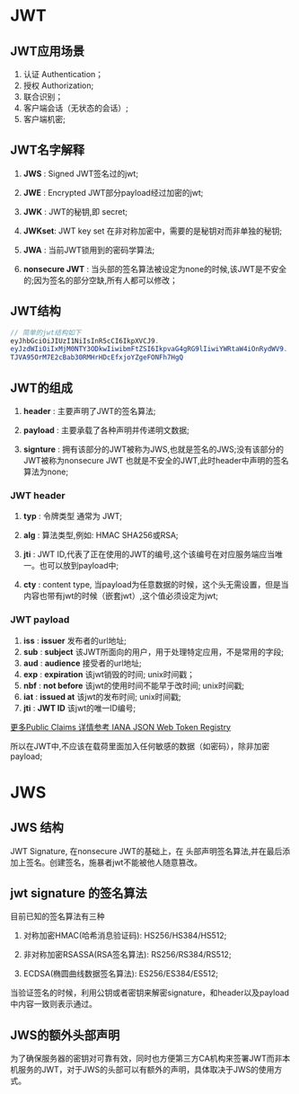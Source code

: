 # JWT

## JWT应用场景

1. 认证 Authentication；
2. 授权 Authorization;
3. 联合识别；
4. 客户端会话（无状态的会话）;
5. 客户端机密;

## JWT名字解释

1. **JWS** : Signed JWT签名过的jwt;

2. **JWE** : Encrypted JWT部分payload经过加密的jwt;

3. **JWK** : JWT的秘钥,即 secret;

4. **JWKset**: JWT key set 在非对称加密中，需要的是秘钥对而非单独的秘钥;

5. **JWA** : 当前JWT锁用到的密码学算法;

6. **nonsecure JWT** : 当头部的签名算法被设定为none的时候,该JWT是不安全的;因为签名的部分空缺,所有人都可以修改；

## JWT结构

```java
// 简单的jwt结构如下
eyJhbGciOiJIUzI1NiIsInR5cCI6IkpXVCJ9.
eyJzdWIiOiIxMjM0NTY3ODkwIiwibmFtZSI6IkpvaG4gRG9lIiwiYWRtaW4iOnRydWV9.
TJVA95OrM7E2cBab30RMHrHDcEfxjoYZgeFONFh7HgQ
```

## JWT的组成

1. **header** : 主要声明了JWT的签名算法;

2. **payload** : 主要承载了各种声明并传递明文数据;

3. **signture** : 拥有该部分的JWT被称为JWS,也就是签名的JWS;没有该部分的JWT被称为nonsecure JWT 也就是不安全的JWT,此时header中声明的签名算法为none;

### JWT header

1. **typ** : 令牌类型 通常为 JWT;

2. **alg** : 算法类型,例如: HMAC SHA256或RSA;

3. **jti** : JWT ID,代表了正在使用的JWT的编号,这个该编号在对应服务端应当唯一。也可以放到payload中;

4. **cty** : content type, 当payload为任意数据的时候，这个头无需设置，但是当内容也带有jwt的时候（嵌套jwt）,这个值必须设定为jwt;

### JWT payload

1. **iss** : **issuer** 发布者的url地址;
2. **sub** : **subject** 该JWT所面向的用户，用于处理特定应用，不是常用的字段;
3. **aud** : **audience** 接受者的url地址;
4. **exp** : **expiration** 该jwt销毁的时间; unix时间戳；
5. **nbf** : **not before** 该jwt的使用时间不能早于改时间; unix时间戳;
6. **iat** : **issued at** 该jwt的发布时间; unix时间戳;
7. **jti** : **JWT ID** 该jwt的唯一ID编号;

[更多Public Claims 详情参考 IANA JSON Web Token Registry](https://www.iana.org/assignments/jwt/jwt.xhtml)

所以在JWT中,不应该在载荷里面加入任何敏感的数据（如密码），除非加密payload;

# JWS

## JWS 结构

JWT Signature, 在nonsecure JWT的基础上，在 头部声明签名算法,并在最后添加上签名。创建签名，施暴者jwt不能被他人随意篡改。

## jwt signature 的签名算法

目前已知的签名算法有三种

1. 对称加密HMAC(哈希消息验证码): HS256/HS384/HS512;

2. 非对称加密RSASSA(RSA签名算法): RS256/RS384/RS512;

3. ECDSA(椭圆曲线数据签名算法): ES256/ES384/ES512;

当验证签名的时候，利用公钥或者密钥来解密signature，和header以及payload中内容一致则表示通过。

## JWS的额外头部声明

为了确保服务器的密钥对可靠有效，同时也方便第三方CA机构来签署JWT而非本机服务的JWT，对于JWS的头部可以有额外的声明，具体取决于JWS的使用方式。


